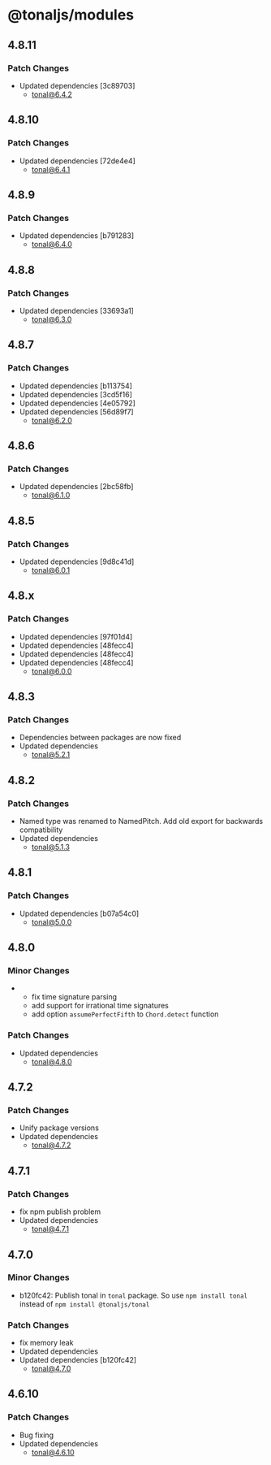 # @tonaljs/modules

## 4.8.11

### Patch Changes

- Updated dependencies [3c89703]
  - tonal@6.4.2

## 4.8.10

### Patch Changes

- Updated dependencies [72de4e4]
  - tonal@6.4.1

## 4.8.9

### Patch Changes

- Updated dependencies [b791283]
  - tonal@6.4.0

## 4.8.8

### Patch Changes

- Updated dependencies [33693a1]
  - tonal@6.3.0

## 4.8.7

### Patch Changes

- Updated dependencies [b113754]
- Updated dependencies [3cd5f16]
- Updated dependencies [4e05792]
- Updated dependencies [56d89f7]
  - tonal@6.2.0

## 4.8.6

### Patch Changes

- Updated dependencies [2bc58fb]
  - tonal@6.1.0

## 4.8.5

### Patch Changes

- Updated dependencies [9d8c41d]
  - tonal@6.0.1

## 4.8.x

### Patch Changes

- Updated dependencies [97f01d4]
- Updated dependencies [48fecc4]
- Updated dependencies [48fecc4]
- Updated dependencies [48fecc4]
  - tonal@6.0.0

## 4.8.3

### Patch Changes

- Dependencies between packages are now fixed
- Updated dependencies
  - tonal@5.2.1

## 4.8.2

### Patch Changes

- Named type was renamed to NamedPitch. Add old export for backwards compatibility
- Updated dependencies
  - tonal@5.1.3

## 4.8.1

### Patch Changes

- Updated dependencies [b07a54c0]
  - tonal@5.0.0

## 4.8.0

### Minor Changes

- - fix time signature parsing
  - add support for irrational time signatures
  - add option `assumePerfectFifth` to `Chord.detect` function

### Patch Changes

- Updated dependencies
  - tonal@4.8.0

## 4.7.2

### Patch Changes

- Unify package versions
- Updated dependencies
  - tonal@4.7.2

## 4.7.1

### Patch Changes

- fix npm publish problem
- Updated dependencies
  - tonal@4.7.1

## 4.7.0

### Minor Changes

- b120fc42: Publish tonal in `tonal` package. So use `npm install tonal` instead of `npm install @tonaljs/tonal`

### Patch Changes

- fix memory leak
- Updated dependencies
- Updated dependencies [b120fc42]
  - tonal@4.7.0

## 4.6.10

### Patch Changes

- Bug fixing
- Updated dependencies
  - tonal@4.6.10

